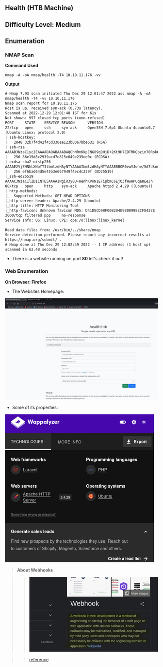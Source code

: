## Health (HTB Machine)
## Difficulty Level: Medium

## Enumeration

### NMAP Scan

**Command Used**
```
nmap -A -oA nmap/health -T4 10.10.11.176 -vv
```

**Output**
```
# Nmap 7.93 scan initiated Thu Dec 29 12:01:47 2022 as: nmap -A -oA nmap/health -T4 -vv 10.10.11.176
Nmap scan report for 10.10.11.176
Host is up, received syn-ack (0.73s latency).
Scanned at 2022-12-29 12:01:48 IST for 61s
Not shown: 997 closed tcp ports (conn-refused)
PORT     STATE    SERVICE REASON      VERSION
22/tcp   open     ssh     syn-ack     OpenSSH 7.6p1 Ubuntu 4ubuntu0.7 (Ubuntu Linux; protocol 2.0)
| ssh-hostkey:
|   2048 32b7f4d42f45d330ee123b0367bbe631 (RSA)
| ssh-rsa AAAAB3NzaC1yc2EAAAADAQABAAABAQChNRnKkpENG89qQHjD+2Kt9H7EDTMkQpzin70Rok0geRogbYVckxywChDv3yYhaDWQ9RrsOcWLs3uGzZR9nCfXOE3uTENbSWV5GdCd3wQNmWcSlkTD4dRcZshaAoMjs1bwzhK+cOy3ZU/ywbIXdHvAz3+Xvyz5yoEnboWYdWtBNFniZ7y/mZtA/XN19sCt5PcmeY40YFSuaVy/PUQnozplBVBIN6W5gnSE0Y+3J1MLBUkvf4+5zKvC+WLqA394Y1M+/UcVcPAjo6maik1JZNAmquWWo+y+28PdXSm9F2p2HAvwJjXc96f+Fl80+P4j1yxrhWC5AZM8fNCX8FjD7Jl7
|   256 86e15d8c2939acd7e815e649e235ed0c (ECDSA)
| ecdsa-sha2-nistp256 AAAAE2VjZHNhLXNoYTItbmlzdHAyNTYAAAAIbmlzdHAyNTYAAABBBOR0vwVJwhe/5A7dkomT/li2XC2nvv6/4J6Oe8Xeyi/YQspx3RQGz3aG1sWTPstLu7yno0Z+Lk/GotRdyivSdLA=
|   256 ef6bad64d5e45b3e667949f4ec4c239f (ED25519)
|_ssh-ed25519 AAAAC3NzaC1lZDI1NTE5AAAAINgiR3y8U+HenhKVoN1EFipbmC6EjO3fWwWPUqa8EeJh
80/tcp   open     http    syn-ack     Apache httpd 2.4.29 ((Ubuntu))
| http-methods:
|_  Supported Methods: GET HEAD OPTIONS
|_http-server-header: Apache/2.4.29 (Ubuntu)
|_http-title: HTTP Monitoring Tool
|_http-favicon: Unknown favicon MD5: D41D8CD98F00B204E9800998ECF8427E
3000/tcp filtered ppp     no-response
Service Info: OS: Linux; CPE: cpe:/o:linux:linux_kernel

Read data files from: /usr/bin/../share/nmap
Service detection performed. Please report any incorrect results at https://nmap.org/submit/ .
# Nmap done at Thu Dec 29 12:02:49 2022 -- 1 IP address (1 host up) scanned in 62.48 seconds
```

- There is a website running on port **80** let's check it out!

### Web Enumeration

**On Browser: Firefox**

- The Websites Homepage:

![img01](screenshots/img02.jpg)

- Some of its properties:

![img02](screenshots/img01.jpg)

> **About Webhooks**

>> ![img03](screenshots/img03.jpg)

>> [reference](https://en.wikipedia.org/wiki/Webhook)


